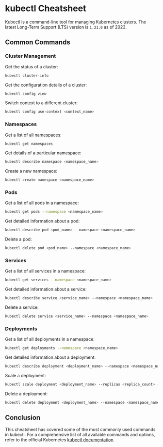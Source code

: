 # kubectl Cheatsheet

Kubectl is a command-line tool for managing Kubernetes clusters. The latest Long-Term Support (LTS) version is `1.21.0` as of 2023.

## Common Commands

### Cluster Management

Get the status of a cluster:

  ```bash
  kubectl cluster-info
  ```

Get the configuration details of a cluster:

  ```bash
  kubectl config view
  ```

Switch context to a different cluster:

  ```bash
  kubectl config use-context <context_name>
  ```

### Namespaces

Get a list of all namespaces:

  ```bash
  kubectl get namespaces
  ```

Get details of a particular namespace:

  ```bash
  kubectl describe namespace <namespace_name>
  ```

Create a new namespace:

  ```bash
  kubectl create namespace <namespace_name>
  ```

### Pods

Get a list of all pods in a namespace:

  ```bash
  kubectl get pods --namespace <namespace_name>
  ```

Get detailed information about a pod:

  ```bash
  kubectl describe pod <pod_name> --namespace <namespace_name>
  ```

Delete a pod:

  ```bash
  kubectl delete pod <pod_name> --namespace <namespace_name>
  ```

### Services

Get a list of all services in a namespace:

  ```bash
  kubectl get services --namespace <namespace_name>
  ```

Get detailed information about a service:

  ```bash
  kubectl describe service <service_name> --namespace <namespace_name>
  ```

Delete a service:

  ```bash
  kubectl delete service <service_name> --namespace <namespace_name>
  ```

### Deployments

Get a list of all deployments in a namespace:

  ```bash
  kubectl get deployments --namespace <namespace_name>
  ```

Get detailed information about a deployment:

  ```bash
  kubectl describe deployment <deployment_name> --namespace <namespace_name>
  ```

Scale a deployment:

  ```bash
  kubectl scale deployment <deployment_name> --replicas <replica_count> --namespace <namespace_name>
  ```

Delete a deployment:

  ```bash
  kubectl delete deployment <deployment_name> --namespace <namespace_name>
  ```

## Conclusion

This cheatsheet has covered some of the most commonly used commands in kubectl. For a comprehensive list of all available commands and options, refer to the official Kubernetes [kubectl documentation](https://kubernetes.io/docs/reference/generated/kubectl/kubectl-commands).
